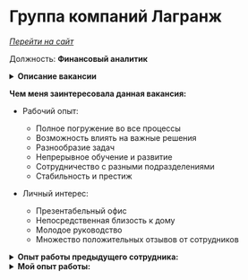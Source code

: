# Группа компаний Лагранж
<a href="https://lagrangegroup.ru/" target="blank"><i>Перейти на сайт</i></a>

Должность: **Финансовый аналитик**

<details>
  <summary><b>Описание вакансии</b></summary>
<br>

**Требования при трудоустройстве:**
- Финансовое, экономическое высшее образование
- Знание процесса бюджетирования, финансового анализа, принципов формирования управленческой отчетности (PL, Баланс, ДДС)
- Высокий уровень знания Ms Excel

**Требуемые навыки:**
- Умение работать с MS Office, в частности с Ms Excel
- Умение работать с большим объемом информации
- Сравнение внутригрупповых расчетов
- Анализ бюджета - план/факт
- Анализ финансовых показателей

**Обязанности:**
- ЦКП - подготовка **управленческой финансовой отчетности** в разрезе группы компаний
- **Контроль** за исполнением **бюджетов** компании
- Участие в **разработке мероприятий** по достижению финансовых целей компании
</details>

**Чем меня заинтересовала данная вакансия:**
  
- Рабочий опыт:
    
    
    - Полное погружение во все процессы
    - Возможность влиять на важные решения
    - Разнообразие задач
    - Непрерывное обучение и развитие
    - Сотрудничество с разными подразделениями
    - Стабильность и престиж
- Личный интерес:
    
    
    - Презентабельный офис
    - Непосредственная близость к дому
    - Молодое руководство
    - Множество положительных отзывов от сотрудников

<details>
  <summary><b>Опыт работы предыдущего сотрудника: </b></summary>
<br>

Ведение двух филиалов: **Магистральные перевозки (филиал СПб)** и **Нерудные перевозки / поставки (филиал СПб)**

**Еженедельные обязанности**
 - выполнение поручений от руководителей
   
| Понедельник       | Вторник            |Среда   | Четверг       | Пятница           |
| :-------------:     |:------------------:|:-----:| :-------------: |:------------------:| 
| Авто на линии (нерудные перевозки) |Разбор затрат на ТО |Промежуточная управленческая отчетность|
| Фактические отгрузки <br>(нерудные перевозки) |Участие в совещаниях по разбору итогов предыдущей недели <br>(по 2-ум филиалам)|Участие в совещаниях по разбору больших заказ-нарядов механиков|
| Проверка формул к отчётности вторника |

**Обязанности по завершению месяца**
 - Управленческая отчётность по 2-ум филиалам
 - Расчёт премий сотрудникам в 2-ух филиалах

**Источники**
- 1С Предприятие 8.3 БИТ.Автотранспорт
- 1С Предприятие 8.3 Автосервис
- Wialon
- Взаимодействие с сотрудниками

</details>

<details>
  <summary><b>Мой опыт работы: </b></summary>
<br>

Ведение двух основных филиалов: **Магистральные перевозки (филиал СПб)** и **Нерудные перевозки / поставки (филиал СПб)**

Прямое участие - **Магистральные перевозки (филиал МСК)**

**Еженедельные обязанности**
   
| Понедельник       | Вторник            |Среда   | Четверг       | Пятница           |
| :-------------:     |:------------------:|:-----:| :-------------: |:------------------:| 
| Авто на линии (нерудные перевозки) |Подробный анализ топлива за предыдущую неделю|Промежуточная управленческая отчетность<br>(по 2-ум филиалам)|Разбор больших заказ-нарядов механиков|Проведение совещаний с механиками:<br>1. Заказ-наряды<br>2. Учёт ходимости шин<br>3. Разбор затрат, превышающих запланированные показатели|
| Фактические отгрузки <br>(нерудные перевозки) |Участие в совещаниях по разбору итогов предыдущей недели<br>(по 3-ём филиалам)|Выполнение поручений от руководителей|Ведение план/факт - анализа затрат механиков по 5-ти филиалам |
|Ведение коммерческой план / факт - отчётности менеджера (нерудные перевозки)|
|Проверка корректности введеных данных сотрудниками в автоматизированных шаблонах отчётов по 3-ём филиалам|

**Обязанности по завершению месяца**
 - Управленческая отчётность по 2-ум филиалам
 - Расчёт премий сотрудникам в 2-ух филиалах

**Источники**
- 1С: Предприятие 8.3 БИТ.Автотранспорт
- 1С: Предприятие 8.3 Автосервис
- 1С: Зарплата и управление персоналом
- Wialon
- Платон
- Cargorun
- Взаимодействие с сотрудниками



</details>



